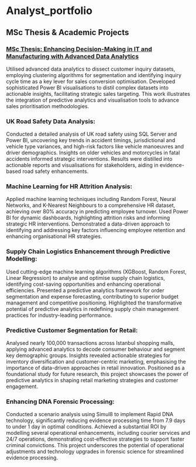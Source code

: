 # Analyst_portfolio

## MSc Thesis & Academic Projects

### [MSc Thesis: Enhancing Decision-Making in IT and Manufacturing with Advanced Data Analytics](https://github.com/siddheshj2308/Analyst_portfolio/tree/4397cc057ae5fdf309ec78050e64ab01b3620f84/MSc%20Thesis)

Utilised advanced data analytics to dissect customer inquiry datasets, employing clustering algorithms for segmentation 
and identifying inquiry cycle time as a key lever for sales conversion optimisation. Developed sophisticated Power BI 
visualisations to distil complex datasets into actionable insights, facilitating strategic sales targeting. This work 
illustrates the integration of predictive analytics and visualisation tools to advance sales prioritisation methodologies. 

### UK Road Safety Data Analysis:
Conducted a detailed analysis of UK road safety using SQL Server and Power BI, uncovering key trends in accident timings, jurisdictional and vehicle type variances, and high-risk factors like vehicle manoeuvres and driver demographics. Insights on older vehicles and motorcycles in fatal accidents informed strategic interventions. Results were distilled into actionable reports and visualisations for stakeholders, aiding in evidence-based road safety enhancements.

### Machine Learning for HR Attrition Analysis:
Applied machine learning techniques including Random Forest, Neural Networks, and K-Nearest Neighbours to a 
comprehensive HR dataset, achieving over 80% accuracy in predicting employee turnover. Used Power BI for dynamic 
dashboards, highlighting attrition risks and informing strategic HR interventions. Demonstrated a data-driven approach 
to identifying and addressing key factors influencing employee retention and enhancing organisational HR strategies. 

### Supply Chain Logistics Enhancement through Predictive Modelling:
Used cutting-edge machine learning algorithms (XGBoost, Random Forest, Linear Regression) to analyse and optimise 
supply chain logistics, identifying cost-saving opportunities and enhancing operational efficiencies. Presented a 
predictive analytics framework for order segmentation and expense forecasting, contributing to superior budget 
management and competitive positioning. Highlighted the transformative potential of predictive analytics in redefining 
supply chain management practices for industry-leading performance. 

### Predictive Customer Segmentation for Retail:
Analysed nearly 100,000 transactions across Istanbul shopping malls, applying advanced analytics to decode consumer 
behaviour and segment key demographic groups. Insights revealed actionable strategies for inventory diversification 
and customer-centric marketing, emphasising the importance of data-driven approaches in retail innovation. Positioned 
as a foundational study for future research, this project showcases the power of predictive analytics in shaping retail 
marketing strategies and customer engagement.

### Enhancing DNA Forensic Processing:
Conducted a scenario analysis using Simul8 to implement Rapid DNA technology, significantly reducing evidence processing time from 7.9 days to under 1 day in optimal conditions. Achieved a substantial ROI by modelling several operational enhancements, including courier services and 24/7 operations, demonstrating cost-effective strategies to support faster criminal convictions. This project underscores the potential of operational adjustments and technology upgrades in forensic science for streamlined evidence processing.  




